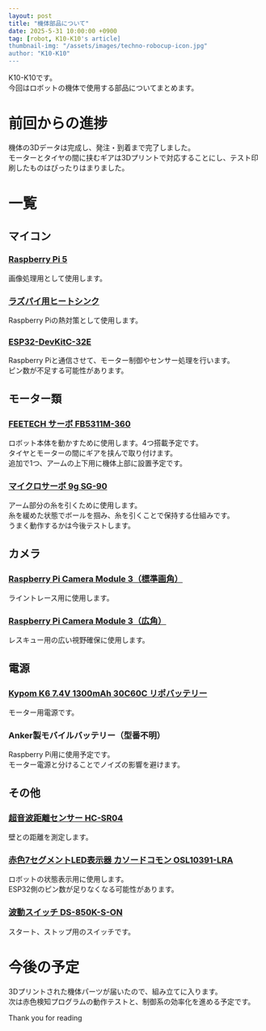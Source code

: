```yaml
---
layout: post
title: "機体部品について"
date: 2025-5-31 10:00:00 +0900
tag: [robot, K10-K10's article]
thumbnail-img: "/assets/images/techno-robocup-icon.jpg"
author: "K10-K10"
---
```


K10-K10です。  
今回はロボットの機体で使用する部品についてまとめます。

# 前回からの進捗

機体の3Dデータは完成し、発注・到着まで完了しました。  
モーターとタイヤの間に挟むギアは3Dプリントで対応することにし、テスト印刷したものはぴったりはまりました。

# 一覧

## マイコン

### [Raspberry Pi 5](https://www.marutsu.co.jp/pc/i/2782704/?srsltid=AfmBOoqydk9tS5XraCsqQw-dVpBfnG6gvRwokrS1R8Ei0NoOtyqtM-ZE)  
画像処理用として使用します。

### [ラズパイ用ヒートシンク](https://www.marutsu.co.jp/GoodsDetail.jsp?q=%E3%82%BF%E3%82%AB%E3%83%81%E9%9B%BB%E6%A9%9F%E5%B7%A5%E6%A5%AD%205%E7%94%A8%E3%83%95%E3%82%A1%E3%83%B3%E4%BB%98%20%E3%83%92%E3%83%BC%E3%83%88%E3%82%B7%E3%83%B3%E3%82%AF%E3%82%B1%E3%83%BC%E3%82%B9&salesGoodsCode=2839645&shopNo=3)  
Raspberry Piの熱対策として使用します。

### [ESP32-DevKitC-32E](https://akizukidenshi.com/catalog/g/g117073/)  
Raspberry Piと通信させて、モーター制御やセンサー処理を行います。  
ピン数が不足する可能性があります。

## モーター類

### [FEETECH サーボ FB5311M-360](https://akizukidenshi.com/catalog/g/g116309/)  
ロボット本体を動かすために使用します。4つ搭載予定です。  
タイヤとモーターの間にギアを挟んで取り付けます。  
追加で1つ、アームの上下用に機体上部に設置予定です。

### [マイクロサーボ 9g SG-90](https://akizukidenshi.com/catalog/g/g108761/)  
アーム部分の糸を引くために使用します。  
糸を緩めた状態でボールを掴み、糸を引くことで保持する仕組みです。  
うまく動作するかは今後テストします。

## カメラ

### [Raspberry Pi Camera Module 3（標準画角）](https://www.marutsu.co.jp/pc/i/2582866/)  
ライントレース用に使用します。

### [Raspberry Pi Camera Module 3（広角）](https://www.marutsu.co.jp/pc/i/2582864/)  
レスキュー用の広い視野確保に使用します。

## 電源

### [Kypom K6 7.4V 1300mAh 30C60C リポバッテリー](https://www.amazon.co.jp/Kypom-7-4V-1300mAh-30C60C-%E3%83%90%E3%83%83%E3%83%86%E3%83%AA%E3%83%BC/dp/B017VOKS4U)  
モーター用電源です。

### Anker製モバイルバッテリー（型番不明）  
Raspberry Pi用に使用予定です。  
モーター電源と分けることでノイズの影響を避けます。

## その他

### [超音波距離センサー HC-SR04](https://akizukidenshi.com/catalog/g/g111009/)  
壁との距離を測定します。

### [赤色7セグメントLED表示器 カソードコモン OSL10391-LRA](https://akizukidenshi.com/catalog/g/g130319/)  
ロボットの状態表示用に使用します。  
ESP32側のピン数が足りなくなる可能性があります。

### [波動スイッチ DS-850K-S-ON](https://akizukidenshi.com/catalog/g/g115740/)
スタート、ストップ用のスイッチです。

# 今後の予定

3Dプリントされた機体パーツが届いたので、組み立てに入ります。  
次は赤色検知プログラムの動作テストと、制御系の効率化を進める予定です。

Thank you for reading
